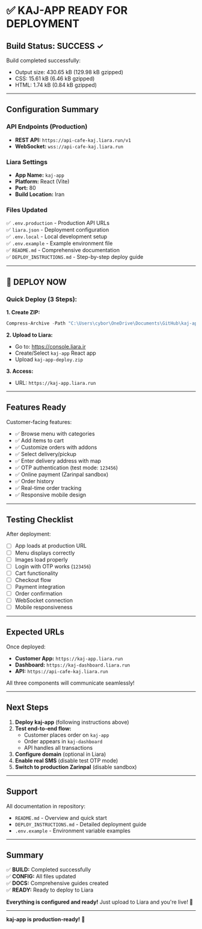 # ✅ KAJ-APP READY FOR DEPLOYMENT

## Build Status: SUCCESS ✓

Build completed successfully:
- Output size: 430.65 kB (129.98 kB gzipped)
- CSS: 15.61 kB (6.46 kB gzipped)
- HTML: 1.74 kB (0.84 kB gzipped)

---

## Configuration Summary

### API Endpoints (Production)
- **REST API:** `https://api-cafe-kaj.liara.run/v1`
- **WebSocket:** `wss://api-cafe-kaj.liara.run`

### Liara Settings
- **App Name:** `kaj-app`
- **Platform:** React (Vite)
- **Port:** 80
- **Build Location:** Iran

### Files Updated
✅ `.env.production` - Production API URLs  
✅ `liara.json` - Deployment configuration  
✅ `.env.local` - Local development setup  
✅ `.env.example` - Example environment file  
✅ `README.md` - Comprehensive documentation  
✅ `DEPLOY_INSTRUCTIONS.md` - Step-by-step deploy guide  

---

## 🚀 DEPLOY NOW

### Quick Deploy (3 Steps):

**1. Create ZIP:**
```powershell
Compress-Archive -Path "C:\Users\cybor\OneDrive\Documents\GitHub\kaj-app\*" -DestinationPath "C:\Users\cybor\OneDrive\Documents\GitHub\kaj-app-deploy.zip" -Force
```

**2. Upload to Liara:**
- Go to: https://console.liara.ir
- Create/Select `kaj-app` React app
- Upload `kaj-app-deploy.zip`

**3. Access:**
- URL: `https://kaj-app.liara.run`

---

## Features Ready

Customer-facing features:
- ✅ Browse menu with categories
- ✅ Add items to cart
- ✅ Customize orders with addons
- ✅ Select delivery/pickup
- ✅ Enter delivery address with map
- ✅ OTP authentication (test mode: `123456`)
- ✅ Online payment (Zarinpal sandbox)
- ✅ Order history
- ✅ Real-time order tracking
- ✅ Responsive mobile design

---

## Testing Checklist

After deployment:
- [ ] App loads at production URL
- [ ] Menu displays correctly
- [ ] Images load properly
- [ ] Login with OTP works (`123456`)
- [ ] Cart functionality
- [ ] Checkout flow
- [ ] Payment integration
- [ ] Order confirmation
- [ ] WebSocket connection
- [ ] Mobile responsiveness

---

## Expected URLs

Once deployed:
- **Customer App:** `https://kaj-app.liara.run`
- **Dashboard:** `https://kaj-dashboard.liara.run`
- **API:** `https://api-cafe-kaj.liara.run`

All three components will communicate seamlessly!

---

## Next Steps

1. **Deploy kaj-app** (following instructions above)
2. **Test end-to-end flow:**
   - Customer places order on `kaj-app`
   - Order appears in `kaj-dashboard`
   - API handles all transactions
3. **Configure domain** (optional in Liara)
4. **Enable real SMS** (disable test OTP mode)
5. **Switch to production Zarinpal** (disable sandbox)

---

## Support

All documentation in repository:
- `README.md` - Overview and quick start
- `DEPLOY_INSTRUCTIONS.md` - Detailed deployment guide
- `.env.example` - Environment variable examples

---

## Summary

✅ **BUILD:** Completed successfully  
✅ **CONFIG:** All files updated  
✅ **DOCS:** Comprehensive guides created  
✅ **READY:** Ready to deploy to Liara  

**Everything is configured and ready!** Just upload to Liara and you're live! 🎉

---

**kaj-app is production-ready!** 🚀
